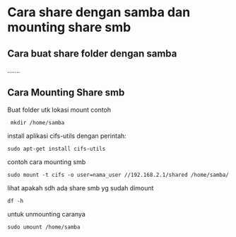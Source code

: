 # Cara share dengan samba dan mounting share smb
## Cara buat share folder dengan samba
.......



## Cara Mounting Share smb
Buat folder utk lokasi mount contoh
```
 mkdir /home/samba
```
install aplikasi cifs-utils dengan perintah:
```
sudo apt-get install cifs-utils
```
contoh cara mounting smb
```
sudo mount -t cifs -o user=nama_user //192.168.2.1/shared /home/samba/
```
lihat apakah sdh ada share smb yg sudah dimount 
```
df -h
```
untuk unmounting caranya
```
sudo umount /home/samba
```
